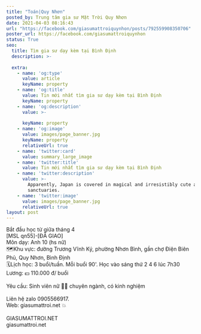 ```yaml
---
title: "Toán|Quy Nhơn"
posted_by: Trung tâm gia sư Mặt Trời Quy Nhơn
date: 2021-04-03 08:16:43
url: "https://facebook.com/giasumattroiquynhon/posts/792559908350706"
poster_url: https://facebook.com/giasumattroiquynhon
status: True
seo:
  title: Tìm gia sư dạy kèm tại Bình Định
  description: >-
    
  extra:
    - name: 'og:type'
      value: article
      keyName: property
    - name: 'og:title'
      value: Tin mới nhất tìm gia sư dạy kèm tại Bình Định
      keyName: property
    - name: 'og:description'
      value: >-
        
      keyName: property
    - name: 'og:image'
      value: images/page_banner.jpg
      keyName: property
      relativeUrl: true
    - name: 'twitter:card'
      value: summary_large_image
    - name: 'twitter:title'
      value: Tin mới nhất tìm gia sư dạy kèm tại Bình Định
    - name: 'twitter:description'
      value: >-
        Apparently, Japan is covered in magical and irresistibly cute animal
        sanctuaries.
    - name: 'twitter:image'
      value: images/page_banner.jpg
      relativeUrl: true
layout: post
---
```

Bắt đầu học từ giữa tháng 4<br>[MSL qn55]-[ĐÃ GIAO]<br>Môn dạy: Anh 10 (hs nữ)<br>🗺Khu vực: đường Trương Vĩnh Ký, phường Nhơn Bình, gần chợ Điện Biên Phủ, Quy Nhơn, Bình Định<br>🗓Lịch học: 3 buổi/tuần. Mỗi buổi 90'. Học vào sáng thứ 2 4 6 lúc 7h30<br>Lương: 💵 110.000 đ/ buổi<br><br>Yêu cầu: Sinh viên nữ 👩‍🎓 chuyên ngành, có kinh nghiệm<br><br>Liên hệ zalo 0905566917.<br>Web: giasumattroi.net 💥<br><br>GIASUMATTROI.NET<br>giasumattroi.net
